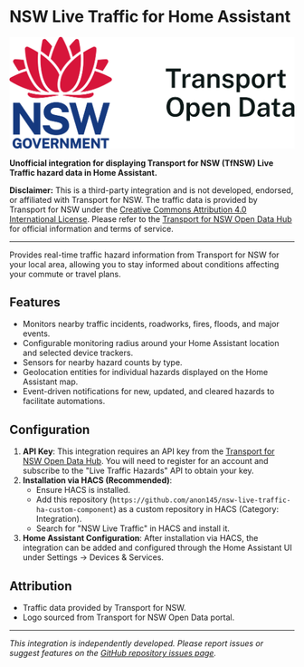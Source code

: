 # NSW Live Traffic for Home Assistant

![NSW Live Traffic Logo](./logo.svg)

**Unofficial integration for displaying Transport for NSW (TfNSW) Live Traffic hazard data in Home Assistant.**

**Disclaimer:** This is a third-party integration and is not developed, endorsed, or affiliated with Transport for NSW. The traffic data is provided by Transport for NSW under the [Creative Commons Attribution 4.0 International License](https://creativecommons.org/licenses/by/4.0/). Please refer to the [Transport for NSW Open Data Hub](https://opendata.transport.nsw.gov.au/) for official information and terms of service.

---

Provides real-time traffic hazard information from Transport for NSW for your local area, allowing you to stay informed about conditions affecting your commute or travel plans.

## Features

*   Monitors nearby traffic incidents, roadworks, fires, floods, and major events.
*   Configurable monitoring radius around your Home Assistant location and selected device trackers.
*   Sensors for nearby hazard counts by type.
*   Geolocation entities for individual hazards displayed on the Home Assistant map.
*   Event-driven notifications for new, updated, and cleared hazards to facilitate automations.

## Configuration

1.  **API Key**: This integration requires an API key from the [Transport for NSW Open Data Hub](https://opendata.transport.nsw.gov.au/). You will need to register for an account and subscribe to the "Live Traffic Hazards" API to obtain your key.
2.  **Installation via HACS (Recommended)**:
    *   Ensure HACS is installed.
    *   Add this repository (`https://github.com/anon145/nsw-live-traffic-ha-custom-component`) as a custom repository in HACS (Category: Integration).
    *   Search for "NSW Live Traffic" in HACS and install it.
3.  **Home Assistant Configuration**: After installation via HACS, the integration can be added and configured through the Home Assistant UI under Settings -> Devices & Services.

## Attribution

*   Traffic data provided by Transport for NSW.
*   Logo sourced from Transport for NSW Open Data portal.

---

*This integration is independently developed. Please report issues or suggest features on the [GitHub repository issues page](https://github.com/anon145/nsw-live-traffic-ha-custom-component/issues).* 